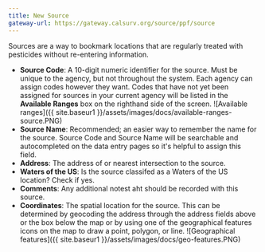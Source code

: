 ```yaml
---
title: New Source
gateway-url: https://gateway.calsurv.org/source/ppf/source
---
```

Sources are a way to bookmark locations that are regularly treated with pesticides without re-entering information.

* **Source Code**: A 10-digit numeric identifier for the source. Must be unique to the agency, but not throughout the system. Each agency can assign codes however they want. Codes that have not yet been assigned for sources in your current agency will be listed in the **Available Ranges** box on the righthand side of the screen.
![Available ranges]({{ site.baseur1 }}/assets/images/docs/available-ranges-source.PNG)
* **Source Name**: Recommended; an easier way to remember the name for the source. Source Code and Source Name will be searchable and autocompleted on the data entry pages so it's helpful to assign this field.
* **Address**: The address of or nearest intersection to the source.
* **Waters of the US**: Is the source classifed as a Waters of the US location? Check if yes.
* **Comments**: Any additional notest aht should be recorded with this source.
* **Coordinates**: The spatial location for the source. This can be determined by geocoding the address through the address fields above or the box below the map or by using one of the geographical features icons on the map to draw a point, polygon, or line.
![Geographical features]({{ site.baseur1 }}/assets/images/docs/geo-features.PNG)
